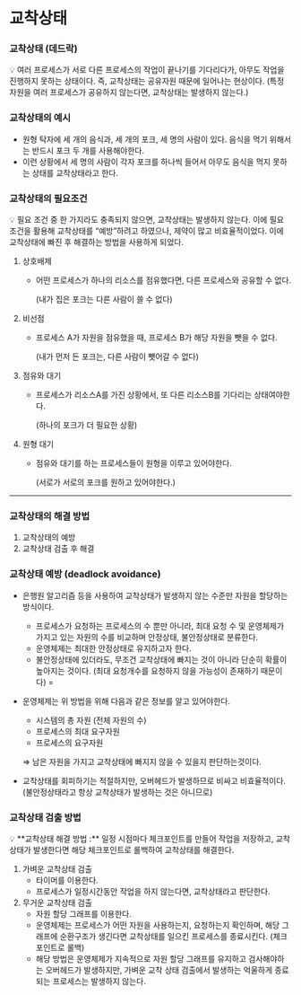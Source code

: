 # 교착상태

### 교착상태 (데드락)

<aside>
💡 여러 프로세스가 서로 다른 프로세스의 작업이 끝나기를 기다리다가, 아무도 작업을 진행하지 못하는 상태이다. 즉, 교착상태는 공유자원 때문에 일어나는 현상이다. (특정 자원을 여러 프로세스가 공유하지 않는다면, 교착상태는 발생하지 않는다.)

</aside>

### 교착상태의 예시

- 원형 탁자에 세 개의 음식과, 세 개의 포크, 세 명의 사람이 있다. 음식을 먹기 위해서는 반드시 포크 두 개를 사용해야한다.
- 이런 상황에서 세 명의 사람이 각자 포크를 하나씩 들어서 아무도 음식을 먹지 못하는 상태를 교착상태라고 한다.

### 교착상태의 필요조건

<aside>
💡 필요 조건 중 한 가지라도 충족되지 않으면, 교착상태는 발생하지 않는다.
이에 필요 조건을 활용해 교착상태를 “예방”하려고 하였으나, 제약이 많고 비효율적이었다. 이에 교착상태에 빠진 후 해결하는 방법을 사용하게 되었다.

</aside>

1. 상호배제
    - 어떤 프로세스가 하나의 리소스를 점유했다면, 다른 프로세스와 공유할 수 없다.
        
        (내가 집은 포크는 다른 사람이 쓸 수 없다)
        
2. 비선점
    - 프로세스 A가 자원을 점유했을 때, 프로세스 B가 해당 자원을 뺏을 수 없다.
        
        (내가 먼저 든 포크는, 다른 사람이 뺏어갈 수 없다)
        
3. 점유와 대기
    - 프로세스가 리소스A를 가진 상황에서, 또 다른 리소스B를 기다리는 상태여야한다.
        
        (하나의 포크가 더 필요한 상황)
        
4. 원형 대기
    - 점유와 대기를 하는 프로세스들이 원형을 이루고 있어야한다.
        
        (서로가 서로의 포크를 원하고 있어야한다.)
        

---

### 교착상태의 해결 방법

1. 교착상태의 예방
2. 교착상태 검출 후 해결

### 교착상태 예방 (deadlock avoidance)

- 은행원 알고리즘 등을 사용하여 교착상태가 발생하지 않는 수준만 자원을 할당하는 방식이다.
    - 프로세스가 요청하는 프로세스의 수 뿐만 아니라, 최대 요청 수 및 운영체제가 가지고 있는 자원의 수를 비교하며 안정상태, 불안정상태로 분류한다.
    - 운영체제는 최대한 안정상태로 유지하고자 한다.
    - 불안정상태에 있더라도, 무조건 교착상태에 빠지는 것이 아니라 단순히 확률이 높아지는 것이다. (최대 요청개수를 요청하지 않을 가능성이 존재하기 때문이다) =
- 운영체제는 위 방법을 위해 다음과 같은 정보를 알고 있어야한다.
    - 시스템의 총 자원 (전체 자원의 수)
    - 프로세스의 최대 요구자원
    - 프로세스의 요구자원
    
    ⇒ 남은 자원을 가지고 교착상태에 빠지지 않을 수 있을지 판단하는것이다.
    
- 교착상태를 회피하기는 적절하지만, 오버헤드가 발생하므로 비싸고 비효율적이다. (불안정상태라고 항상 교착상태가 발생하는 것은 아니므로)

### 교착상태 검출 방법

<aside>
💡 **교착상태 해결 방법 :** 일정 시점마다 체크포인트를 만들어 작업을 저장하고, 교착상태가 발생한다면 해당 체크포인트로 롤백하여 교착상태를 해결한다.

</aside>

1. 가벼운 교착상태 검출
    - 타이머를 이용한다.
    - 프로세스가 일정시간동안 작업을 하지 않는다면, 교착상태라고 판단한다.
2. 무거운 교착상태 검출
    - 자원 할당 그래프를 이용한다.
    - 운영체제는 프로세스가 어떤 자원을 사용하는지, 요청하는지 확인하며, 해당 그래프에 순환구조가 생긴다면 교착상태를 일으킨 프로세스를 종료시킨다. (체크포인트로 롤백)
    - 해당 방법은 운영체제가 지속적으로 자원 할당 그래프를 유지하고 검사해야하는 오버헤드가 발생하지만, 가벼운 교착 상태 검출에서 발생하는 억울하게 종료되는 프로세스는 발생하지 않는다.
